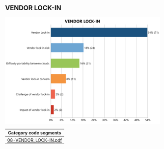 ## VENDOR LOCK-IN

![VENDOR LOCK-IN](img/category_vendor_lock-in.png)




|Category code segments                                          | 
|:--------------------------------------------------------------:|
|[08-VENDOR_LOCK-IN.pdf](code_segments/08-VENDOR_LOCK-IN.pdf)| 